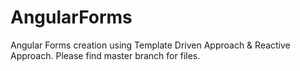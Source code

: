 # AngularForms
Angular Forms creation using Template Driven Approach &amp; Reactive Approach. Please find master branch for files.
